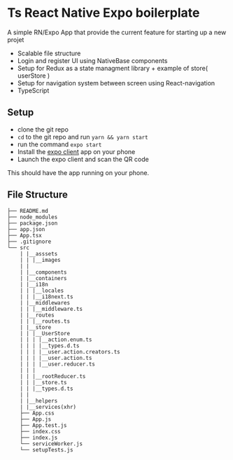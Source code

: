 # Ts React Native Expo boilerplate

A simple RN/Expo App that provide the current feature for starting up a new projet

- Scalable file structure
- Login and register UI using NativeBase components
- Setup for Redux as a state managment library + example of store( userStore )
- Setup for navigation system between screen using React-navigation
- TypeScript    

## Setup

- clone the git repo
- `cd` to the git repo and run `yarn && yarn start`
- run the command `expo start`
- Install the [expo client](https://itunes.apple.com/us/app/expo-client/id982107779?mt=8) app on your phone
- Launch the expo client and scan the QR code

This should have the app running on your phone.


## File Structure

```
├── README.md
├── node_modules
├── package.json
├── app.json
├── App.tsx
├── .gitignore
└── src
    | |__asssets
    | | |__images
    | |
    | |__components
    | |__containers
    | |__i18n
    | | |__locales
    | | |__i18next.ts
    | |__middlewares
    | | |__middleware.ts
    | |__routes
    | | |__routes.ts
    | |__store
    | | |__UserStore
    | | | |__action.enum.ts
    | | | |__types.d.ts
    | | | |__user.action.creators.ts
    | | | |__user.action.ts
    | | | |__user.reducer.ts
    | | |
    | | |__rootReducer.ts
    | | |__store.ts
    | | |__types.d.ts
    | |
    | |__helpers
    | |__services(xhr)
    ├── App.css
    ├── App.js
    ├── App.test.js
    ├── index.css
    ├── index.js
    └── serviceWorker.js
    └── setupTests.js
```

